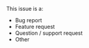 This issue is a: <!-- Delete as appropriate -->

- Bug report
- Feature request
- Question / support request
- Other

<!-- REPRO REPOS
For bugs, unless the cause is obvious a link to a Git repo which demonstrates the bug you're reporting will make it easier to reproduce and fix the problem, which makes it more likely to get fixed.
-->

<!-- TROUBLESHOOTING
These checks might help you diagnose whether something is wrong with nwb or your setup:

Is the version of `nwb` you're using installed globally or locally?

Which versions of Node.js, npm and nwb are you using (if using it globally)?

```
node -v
npm -v
# If nwb is being used as a global install
nwb -v
```

Which modules are installed in your project?

```
npm ls --depth=0
```

Try setting the `DEBUG` environment variable to `nwb` before running to check what generated configuration looks like:

```
# *nix
export DEBUG=nwb
# Windows
set DEBUG=nwb
```

> If you need to prevent server commands from clearing scrollback so you can read any unexpected error logging which is happening, pass a `--no-clear` flag.

-->
